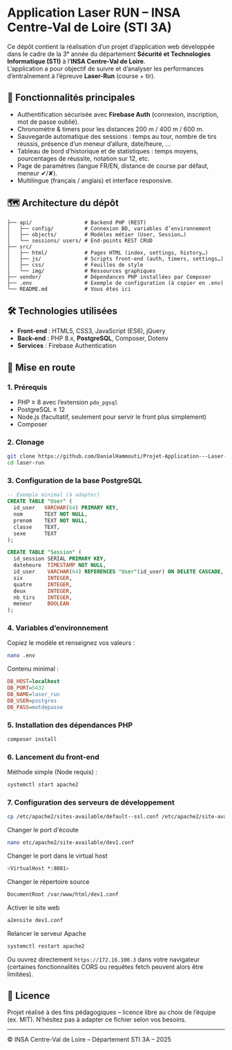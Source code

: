 # Application Laser RUN – INSA Centre-Val de Loire (STI 3A)

Ce dépôt contient la réalisation d’un projet d’application web développée dans le cadre de la 3ᵉ année du département **Sécurité et Technologies Informatique (STI)** à l’**INSA Centre-Val de Loire**.  
L’application a pour objectif de suivre et d’analyser les performances d’entraînement à l’épreuve **Laser-Run** (course + tir).

## 🎯 Fonctionnalités principales

* Authentification sécurisée avec **Firebase Auth** (connexion, inscription, mot de passe oublié).
* Chronomètre & timers pour les distances 200 m / 400 m / 600 m.
* Sauvegarde automatique des sessions : temps au tour, nombre de tirs réussis, présence d’un meneur d’allure, date/heure, …
* Tableau de bord d’historique et de statistiques : temps moyens, pourcentages de réussite, notation sur 12, etc.
* Page de paramètres (langue FR/EN, distance de course par défaut, meneur ✔/✘).
* Multilingue (français / anglais) et interface responsive.

## 🗺️ Architecture du dépôt

```
├── api/                 # Backend PHP (REST)
│   ├── config/          # Connexion BD, variables d’environnement
│   ├── objects/         # Modèles métier (User, Session…)
│   └── sessions/ users/ # End-points REST CRUD
├── src/
│   ├── html/            # Pages HTML (index, settings, history…)
│   ├── js/              # Scripts front-end (auth, timers, settings…)
│   ├── css/             # Feuilles de style
│   └── img/             # Ressources graphiques
├── vendor/              # Dépendances PHP installées par Composer
├── .env                 # Exemple de configuration (à copier en .env)
└── README.md            # Vous êtes ici
```

## 🛠️ Technologies utilisées

* **Front-end** : HTML5, CSS3, JavaScript (ES6), jQuery
* **Back-end** : PHP 8.x, **PostgreSQL**, Composer, Dotenv
* **Services** : Firebase Authentication

## 🚀 Mise en route

### 1. Prérequis

* PHP ≥ 8 avec l’extension `pdo_pgsql`
* PostgreSQL ≥ 12
* Node.js (facultatif, seulement pour servir le front plus simplement)
* Composer

### 2. Clonage

```bash
git clone https://github.com/DanielHammouti/Projet-Application---Laser-RUN.git
cd laser-run
```

### 3. Configuration de la base PostgreSQL

```sql
-- Exemple minimal (à adapter)
CREATE TABLE "User" (
  id_user   VARCHAR(64) PRIMARY KEY,
  nom       TEXT NOT NULL,
  prenom    TEXT NOT NULL,
  classe    TEXT,
  sexe      TEXT
);

CREATE TABLE "Session" (
  id_session SERIAL PRIMARY KEY,
  dateheure  TIMESTAMP NOT NULL,
  id_user    VARCHAR(64) REFERENCES "User"(id_user) ON DELETE CASCADE,
  six        INTEGER,
  quatre     INTEGER,
  deux       INTEGER,
  nb_tirs    INTEGER,
  meneur     BOOLEAN
);
```

### 4. Variables d’environnement

Copiez le modèle et renseignez vos valeurs :

```bash
nano .env
```

Contenu minimal :

```ini
DB_HOST=localhost
DB_PORT=5432
DB_NAME=laser_run
DB_USER=postgres
DB_PASS=motdepasse
```

### 5. Installation des dépendances PHP

```bash
composer install
```

### 6. Lancement du front-end

Méthode simple (Node requis) :
```bash
systemctl start apache2
```

### 7. Configuration des serveurs de développement

```bash
cp /etc/apache2/sites-available/default--ssl.conf /etc/apache2/site-available/dev1.conf
```

Changer le port d'écoute
```bash
nano etc/apache2/site-available/dev1.conf
```

Changer le port dans le virtual host
```bash
<VirtualHost *:8081>
```

Changer le répertoire source
```bash
DocumentRoot /var/www/html/dev1.conf
```

Activer le site web
```bash
a2ensite dev1.conf
```

Relancer le serveur Apache
```bash
systemctl restart apache2
```

Ou ouvrez directement `https://172.16.100.3` dans votre navigateur (certaines fonctionnalités CORS ou requêtes fetch peuvent alors être limitées).

## 📄 Licence

Projet réalisé à des fins pédagogiques – licence libre au choix de l’équipe (ex. MIT). N’hésitez pas à adapter ce fichier selon vos besoins.

---

© INSA Centre-Val de Loire – Département STI 3A – 2025